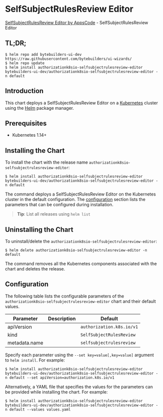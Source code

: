 # SelfSubjectRulesReview Editor

[SelfSubjectRulesReview Editor by AppsCode](https://byte.builders) - SelfSubjectRulesReview Editor

## TL;DR;

```console
$ helm repo add bytebuilders-ui-dev https://raw.githubusercontent.com/bytebuilders/ui-wizards/
$ helm repo update
$ helm install authorizationk8sio-selfsubjectrulesreview-editor bytebuilders-ui-dev/authorizationk8sio-selfsubjectrulesreview-editor -n default
```

## Introduction

This chart deploys a SelfSubjectRulesReview Editor on a [Kubernetes](http://kubernetes.io) cluster using the [Helm](https://helm.sh) package manager.

## Prerequisites

- Kubernetes 1.14+

## Installing the Chart

To install the chart with the release name `authorizationk8sio-selfsubjectrulesreview-editor`:

```console
$ helm install authorizationk8sio-selfsubjectrulesreview-editor bytebuilders-ui-dev/authorizationk8sio-selfsubjectrulesreview-editor -n default
```

The command deploys a SelfSubjectRulesReview Editor on the Kubernetes cluster in the default configuration. The [configuration](#configuration) section lists the parameters that can be configured during installation.

> **Tip**: List all releases using `helm list`

## Uninstalling the Chart

To uninstall/delete the `authorizationk8sio-selfsubjectrulesreview-editor`:

```console
$ helm delete authorizationk8sio-selfsubjectrulesreview-editor -n default
```

The command removes all the Kubernetes components associated with the chart and deletes the release.

## Configuration

The following table lists the configurable parameters of the `authorizationk8sio-selfsubjectrulesreview-editor` chart and their default values.

|   Parameter   | Description |          Default          |
|---------------|-------------|---------------------------|
| apiVersion    |             | `authorization.k8s.io/v1` |
| kind          |             | `SelfSubjectRulesReview`  |
| metadata.name |             | `selfsubjectrulesreview`  |


Specify each parameter using the `--set key=value[,key=value]` argument to `helm install`. For example:

```console
$ helm install authorizationk8sio-selfsubjectrulesreview-editor bytebuilders-ui-dev/authorizationk8sio-selfsubjectrulesreview-editor -n default --set apiVersion=authorization.k8s.io/v1
```

Alternatively, a YAML file that specifies the values for the parameters can be provided while
installing the chart. For example:

```console
$ helm install authorizationk8sio-selfsubjectrulesreview-editor bytebuilders-ui-dev/authorizationk8sio-selfsubjectrulesreview-editor -n default --values values.yaml
```
